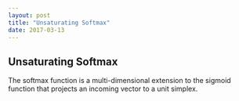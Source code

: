 ```yaml
---
layout: post
title: "Unsaturating Softmax"
date: 2017-03-13
---
```


## Unsaturating Softmax

The softmax function is a multi-dimensional extension to the sigmoid function that projects an incoming vector to a unit simplex.
